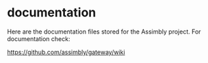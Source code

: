 # documentation

Here are the documentation files stored for the Assimbly project. For documentation check:

https://github.com/assimbly/gateway/wiki
